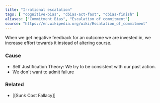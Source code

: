 ```yaml
---
title: "Irrational escalation"
tags: [ "cognitive-bias", "cbias-act-fast", "cbias-finish" ]
aliases: ["Commitment Bias", "Escalation of commitment"]
source: "https://en.wikipedia.org/wiki/Escalation_of_commitment"
---
```


When we get negative feedback for an outcome we are invested in, we increase effort towards it instead of altering course. 

### Cause

- Self Justification Theory: We try to be consistent with our past action.
- We don't want to admit failure

### Related

- [[Sunk Cost Fallacy]]

